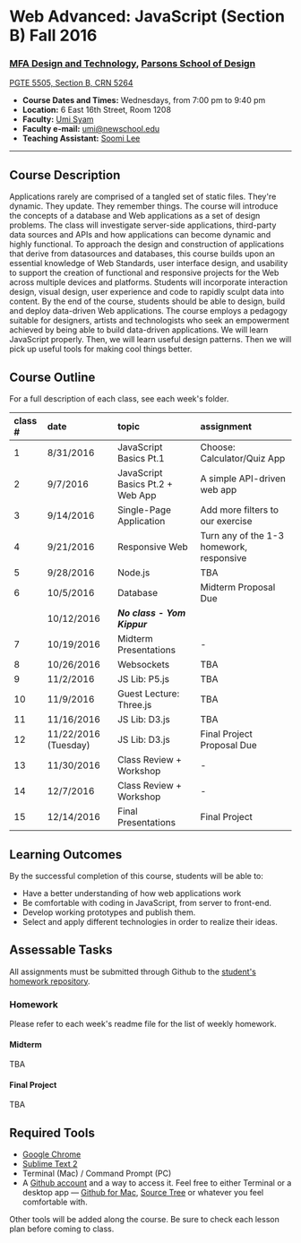 # Web Advanced: JavaScript (Section B) Fall 2016

### [MFA Design and Technology](http://www.newschool.edu/parsons/mfa-design-technology/), [Parsons School of Design](http://www.newschool.edu/parsons/)

[PGTE 5505, Section B, CRN 5264](https://courses.newschool.edu/courses/PGTE5505?sec=5264)


* **Course Dates and Times:**  Wednesdays, from 7:00 pm to 9:40 pm
* **Location:** 6 East 16th Street, Room 1208
* **Faculty:** [Umi Syam](http://umisyam.com/)
* **Faculty e-mail:** [umi@newschool.edu](mailto:umi@newschool.edu)
* **Teaching Assistant:** [Soomi Lee](lees105@newschool.edu)

---

## Course Description

Applications rarely are comprised of a tangled set of static files. They're dynamic. They update. They remember things. The course will introduce the concepts of a database and Web applications as a set of design problems. The class will investigate server-side applications, third-party data sources and APIs and how applications can become dynamic and highly functional. To approach the design and construction of applications that derive from datasources and databases, this course builds upon an essential knowledge of Web Standards, user interface design, and usability to support the creation of functional and responsive projects for the Web across multiple devices and platforms. Students will incorporate interaction design, visual design, user experience and code to rapidly sculpt data into content. By the end of the course, students should be able to design, build and deploy data-driven Web applications. The course employs a pedagogy suitable for designers, artists and technologists who seek an empowerment achieved by being able to build data-driven applications. We will learn JavaScript properly. Then, we will learn useful design patterns. Then we will pick up useful tools for making cool things better.


## Course Outline

For a full description of each class, see each week's folder.

| class # | date | topic | assignment |
|:--- |:--- |:--- |:--- |
| 1 | 8/31/2016 | JavaScript Basics Pt.1 | Choose: Calculator/Quiz App |
| 2 | 9/7/2016 | JavaScript Basics Pt.2 + Web App | A simple API-driven web app |
| 3 | 9/14/2016 | Single-Page Application | Add more filters to our exercise |
| 4 | 9/21/2016 | Responsive Web | Turn any of the 1-3 homework, responsive |
| 5 | 9/28/2016 | Node.js | TBA |
| 6 | 10/5/2016 | Database | Midterm Proposal Due |
|  | 10/12/2016 | ***No class - Yom Kippur*** |  |
| 7 | 10/19/2016 | Midterm Presentations | - |
| 8 | 10/26/2016 | Websockets | TBA |
| 9 | 11/2/2016 | JS Lib: P5.js | TBA |
| 10 | 11/9/2016 | Guest Lecture: Three.js | TBA |
| 11 | 11/16/2016 | JS Lib: D3.js | TBA |
| 12 | 11/22/2016 (Tuesday) | JS Lib: D3.js | Final Project Proposal Due |
| 13 | 11/30/2016 | Class Review + Workshop | - |
| 14 | 12/7/2016 | Class Review + Workshop | - |
| 15 | 12/14/2016 | Final Presentations | Final Project |

## Learning Outcomes

By the successful completion of this course, students will be able to:

* Have a better understanding of how web applications work
* Be comfortable with coding in JavaScript, from server to front-end.
* Develop working prototypes and publish them.
* Select and apply different technologies in order to realize their ideas.

## Assessable Tasks

All assignments must be submitted through Github to the [student's homework repository](https://github.com/umisyam).

### Homework

Please refer to each week's readme file for the list of weekly homework.


#### Midterm

TBA

#### Final Project

TBA


## Required Tools

* [Google Chrome](https://www.google.com/chrome/browser/desktop/index.html)
* [Sublime Text 2](http://www.sublimetext.com/2)
* Terminal (Mac) / Command Prompt (PC)
* A [Github account](https://github.com/) and a way to access it. Feel free to either Terminal or a desktop app — [Github for Mac](https://desktop.github.com/), [Source Tree](https://www.sourcetreeapp.com/) or whatever you feel comfortable with.

Other tools will be added along the course. Be sure to check each lesson plan before coming to class.




